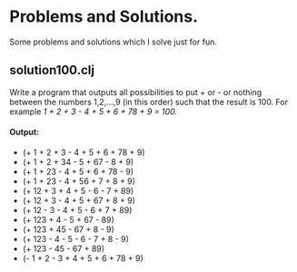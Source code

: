# Problems and Solutions.
Some problems and solutions which I solve just for fun.

## solution100.clj
  Write a program that outputs all possibilities to put + or - or nothing between the numbers 1,2,…,9 (in this order) such that the result is 100. For example *1 + 2 + 3 - 4 + 5 + 6 + 78 + 9 = 100.*
  
  #### Output: 
 * (+ 1 + 2 + 3 - 4 + 5 + 6 + 78 + 9)                                                                                                                                                                                                    
 * (+ 1 + 2 + 34 - 5 + 67 - 8 + 9)
 * (+ 1 + 23 - 4 + 5 + 6 + 78 - 9)
 * (+ 1 + 23 - 4 + 56 + 7 + 8 + 9)
 * (+ 12 + 3 + 4 + 5 - 6 - 7 + 89)
 * (+ 12 + 3 - 4 + 5 + 67 + 8 + 9)
 * (+ 12 - 3 - 4 + 5 - 6 + 7 + 89)
 * (+ 123 + 4 - 5 + 67 - 89)
 * (+ 123 + 45 - 67 + 8 - 9)
 * (+ 123 - 4 - 5 - 6 - 7 + 8 - 9)
 * (+ 123 - 45 - 67 + 89)
 * (- 1 + 2 - 3 + 4 + 5 + 6 + 78 + 9)
